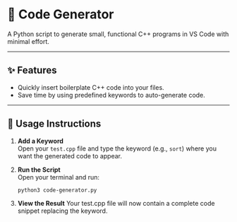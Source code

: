 # 🚀 Code Generator

A Python script to generate small, functional C++ programs in VS Code with minimal effort.

---

## ✨ Features

- Quickly insert boilerplate C++ code into your files.
- Save time by using predefined keywords to auto-generate code.

---

## 📖 Usage Instructions

1. **Add a Keyword**  
   Open your `test.cpp` file and type the keyword (e.g., `sort`) where you want the generated code to appear.

2. **Run the Script**  
   Open your terminal and run:
   ```bash
   python3 code-generator.py
3. **View the Result**
   Your test.cpp file will now contain a complete code snippet replacing the keyword.
